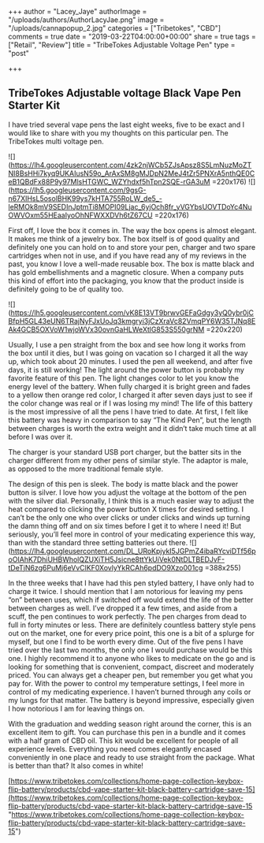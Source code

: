 +++
author = "Lacey_Jaye"
authorImage = "/uploads/authors/AuthorLacyJae.png"
image = "/uploads/cannapopup_2.jpg"
categories = ["Tribetokes", "CBD"]
comments = true
date = "2019-03-22T04:00:00+00:00"
share = true
tags = ["Retail", "Review"]
title = "TribeTokes Adjustable Voltage Pen"
type = "post"

+++
## TribeTokes Adjustable voltage Black Vape Pen Starter Kit

I have tried several vape pens the last eight weeks, five to be exact and I would like to share with you my thoughts on this particular pen. The TribeTokes multi voltage pen.

![](https://lh4.googleusercontent.com/4zk2njWCb5ZJsApsz8S5LmNuzMoZTNI8BsHHi7kyq9UKAIusN59o_ArAxSM8gMJDpN2MeJ4tZr5PNXrA5nthQE0CeB1QBdFx88P9y97MlsHTGWC_WZYhdxf5hTpn2SQE-rGA3uM =220x176) ![](https://lh5.googleusercontent.com/9gsG-n67XIHsL5osolBHK99ys7kHTA755RoLW_de5_-leRMOk8mV9SEDInJptmTi8MOPI09Ljac_6yjOch8fr_yVGYbsUOVTDoYc4NuOWVOxm55HEaaIyoOhNFWXXDVh6tZ67CU =220x176)

First off, I love the box it comes in. The way the box opens is almost elegant. It makes me think of a jewelry box. The box itself is of good quality and definitely one you can hold on to and store your pen, charger and two spare cartridges when not in use, and if you have read any of my reviews in the past, you know I love a well-made reusable box. The box is matte black and has gold embellishments and a magnetic closure. When a company puts this kind of effort into the packaging, you know that the product inside is definitely going to be of quality too.

![](https://lh5.googleusercontent.com/vK8E13VT9brwvGEFaGdgy3yQ0ybr0jCBfpH5GL43eUN6TRajNyFJxUoJq3kmgryi3jCzXraVc82VmqPY6W35TJNq8EAk4GCB5OXVoW1wjoWVx30ovnGaHLWeXtlG853S550grNM =220x220)

Usually, I use a pen straight from the box and see how long it works from the box until it dies, but I was going on vacation so I charged it all the way up, which took about 20 minutes. I used the pen all weekend, and after five days, it is still working! The light around the power button is probably my favorite feature of this pen. The light changes color to let you know the energy level of the battery. When fully charged it is bright green and fades to a yellow then orange red color, I charged it after seven days just to see if the color change was real or if I was losing my mind! The life of this battery is the most impressive of all the pens I have tried to date. At first, I felt like this battery was heavy in comparison to say “The Kind Pen”, but the length between charges is worth the extra weight and it didn’t take much time at all before I was over it.

The charger is your standard USB port charger, but the batter sits in the charger different from my other pens of similar style. The adaptor is male, as opposed to the more traditional female style.

The design of this pen is sleek. The body is matte black and the power button is silver. I love how you adjust the voltage at the bottom of the pen with the silver dial. Personally, I think this is a much easier way to adjust the heat compared to clicking the power button X times for desired setting. I can’t be the only one who over clicks or under clicks and winds up turning the damn thing off and on six times before I get it to where I need it! But seriously, you’ll feel more in control of your medicating experience this way, than with the standard three setting batteries out there. ![](https://lh4.googleusercontent.com/DL_URoKpjykI5JGPmZ4ibaRYcviDTf56poOIAhK7DhiUHBWholQZUXiTH5Jsicne8ttYkUiVek0NtDLTBEDJvF-tDeTjN6zg6PuMj6eVvClKF0XovlyYkRCAh6pdDO9Xzo001cg =388x255)

In the three weeks that I have had this pen styled battery, I have only had to charge it twice. I should mention that I am notorious for leaving my pens “on” between uses, which if switched off would extend the life of the better between charges as well. I’ve dropped it a few times, and aside from a scuff, the pen continues to work perfectly. The pen charges from dead to full in forty minutes or less. There are definitely countless battery style pens out on the market, one for every price point, this one is a bit of a splurge for myself, but one I find to be worth every dime. Out of the five pens I have tried over the last two months, the only one I would purchase would be this one. I highly recommend it to anyone who likes to medicate on the go and is looking for something that is convenient, compact, discreet and moderately priced. You can always get a cheaper pen, but remember you get what you pay for. With the power to control my temperature settings, I feel more in control of my medicating experience. I haven’t burned through any coils or my lungs for that matter. The battery is beyond impressive, especially given I how notorious I am for leaving things on.

With the graduation and wedding season right around the corner, this is an excellent item to gift. You can purchase this pen in a bundle and it comes with a half gram of CBD oil. This kit would be excellent for people of all experience levels. Everything you need comes elegantly encased conveniently in one place and ready to use straight from the package. What is better than that? It also comes in white!

[https://www.tribetokes.com/collections/home-page-collection-keybox-flip-battery/products/cbd-vape-starter-kit-black-battery-cartridge-save-15](https://www.tribetokes.com/collections/home-page-collection-keybox-flip-battery/products/cbd-vape-starter-kit-black-battery-cartridge-save-15 "https://www.tribetokes.com/collections/home-page-collection-keybox-flip-battery/products/cbd-vape-starter-kit-black-battery-cartridge-save-15")